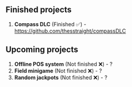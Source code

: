 ## Finished projects

1. **Compass DLC** (Finished ✅) - https://github.com/thesstraight/compassDLC

## Upcoming projects

1. **Offline POS system** (Not finished ❌) - ?
2. **Field minigame** (Not finished ❌) - ?
3. **Random jackpots** (Not finished ❌) - ?

